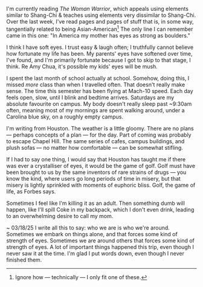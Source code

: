 I'm currently reading *The Woman Warrior*, which appeals using elements similar to Shang-Chi & teaches using elements very dissimilar to Shang-Chi. Over the last week, I've read pages and pages of stuff that is, in some way, tangentially related to being Asian-American[^1]  The only line I can remember came in this one: "In America my mother has eyes as strong as boulders."

I think I have soft eyes. I trust easy & laugh often; I truthfully cannot believe how fortunate my life has been. My parents' eyes have softened over time, I've found, and I'm primarily fortunate because I got to skip to that stage, I think. Re Amy Chua, it's possible my kids' eyes will be mush. 

I spent the last month of school actually at school. Somehow, doing this, I missed *more* class than when I travelled often. That doesn't really make sense. The time this semester has been flying at Mach-10 speed. Each day feels open, slow, until I blink and bedtime arrives. Saturdays are my absolute favourite on campus. My body doesn't really sleep past ~9:30am often, meaning most of my mornings are spent walking around, under a Carolina blue sky, on a roughly empty campus. 

I'm writing from Houston. The weather is a little gloomy. There are no plans — perhaps concepts of a plan — for the day. Part of coming was probably to escape Chapel Hill. The same series of cafes, campus buildings, and plush sofas — no matter how comfortable — can be somewhat stifling.

If I had to say one thing, I would say that Houston has taught me if there was ever a crystalliser of eyes, it would be the game of golf. Golf must have been brought to us by the same inventors of rare strains of drugs — you know the kind, where users go long periods of time in misery, but that misery is lightly sprinkled with moments of euphoric bliss. Golf, the game of life, as Forbes says. 

Sometimes I feel like I'm killing it as an adult. Then something dumb will happen, like I'll spill Coke in my backpack, which I don't even drink, leading to an overwhelming desire to call my mom. 

~
03/18/25
I write all this to say: who we are is who we're around. Sometimes we embark on things alone, and that forces some kind of strength of eyes. Sometimes we are around others that forces some kind of strength of eyes. A lot of important things happened this trip, even though I never saw it at the time. I'm glad I put words down, even though I never finished them. 



[^1]: Ignore how — technically — I only fit one of these.